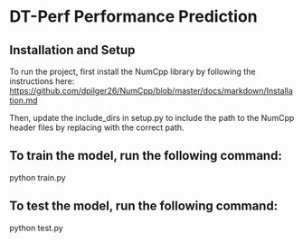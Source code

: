 # DT-Perf Performance Prediction


## Installation and Setup

To run the project, first install the NumCpp library by following the instructions here: https://github.com/dpilger26/NumCpp/blob/master/docs/markdown/Installation.md

Then, update the include_dirs in setup.py to include the path to the NumCpp header files by replacing <NumCpp installation dir> with the correct path.


## To train the model, run the following command:
python train.py
## To test the model, run the following command:
python test.py